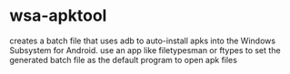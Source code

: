 # wsa-apktool
creates a batch file that uses adb to auto-install apks into the Windows Subsystem for Android.
use an app like filetypesman or ftypes to  set the generated batch file as the default program to open apk files
